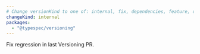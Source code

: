 ```yaml
---
# Change versionKind to one of: internal, fix, dependencies, feature, deprecation, breaking
changeKind: internal
packages:
  - "@typespec/versioning"
---
```


Fix regression in last Versioning PR.
